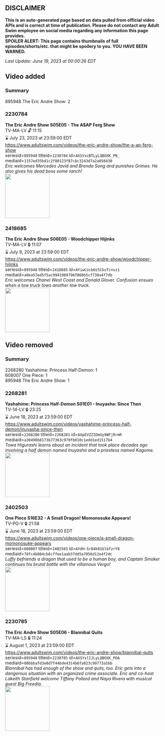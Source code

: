 ## DISCLAIMER
**This is an auto-generated page based on data pulled from official video APIs and is correct at time of publication. Please do not contact any Adult Swim employee on social media regarding any information this page provides.**  
**SPOILER ALERT: This page contains thumbnails of full episodes/shorts/etc. that might be spoilery to you. YOU HAVE BEEN WARNED.**  

_Last Update: June 19, 2023 at 00:00:26 EDT_
## Video added
### Summary
895948 The Eric Andre Show: 2  
### 2230784
**The Eric Andre Show S05E05 - The A$AP Ferg Show**  
TV-MA-LV 🔓 11:15  
⌛ July 23, 2023 at 23:59:00 EDT  
https://www.adultswim.com/videos/the-eric-andre-show/the-a-ap-ferg-show  
seriesid=`895948` titleid=`2230784` id=`AXSYxcBTLyLQBOXK_PN_` mediaid=`1157ed35bd1c2f80123f87c8c3243d7a2a056430`  
_Eric welcomes Mercedes Javid and Brenda Song and punishes Grimes. He also gives his dead boss some ranch!_  
<a href="https://media.cdn.adultswim.com/uploads/20200916/thumbnails/2_209161719538-ericandre_507_dup-20200911.jpg"><img src="https://media.cdn.adultswim.com/uploads/20200916/thumbnails/2_209161719538-ericandre_507_dup-20200911.jpg" height="144px" /></a>
### 2418685
**The Eric Andre Show S06E05 - Woodchipper Hijinks**  
TV-MA-LV 🔒 11:07  
⌛ July 9, 2023 at 23:59:00 EDT  
https://www.adultswim.com/videos/the-eric-andre-show/woodchipper-hijinks  
seriesid=`895948` titleid=`2418685` id=`AYiwCocbOz5CkuTcnvz1` mediaid=`a0ea57ed5f5ac9941989796f060b5cf738a4f7db`  
_Eric welcomes Chanel West Coast and Donald Glover. Confusion ensues when a tow truck tows another tow truck._  
<a href="https://media.cdn.adultswim.com/uploads/20230616/thumbnails/2_236161254527-TheEricAndreShow605Still011tiny.png"><img src="https://media.cdn.adultswim.com/uploads/20230616/thumbnails/2_236161254527-TheEricAndreShow605Still011tiny.png" height="144px" /></a>
## Video removed
### Summary
2268280 Yashahime: Princess Half-Demon: 1  
608007 One Piece: 1  
895948 The Eric Andre Show: 1  
### 2268281
**Yashahime: Princess Half-Demon S01E01 - Inuyasha: Since Then**  
TV-14-LV 🔒 23:25  
⌛ June 18, 2023 at 23:59:00 EDT  
https://www.adultswim.com/videos/yashahime-princess-half-demon/inuyasha-since-then  
seriesid=`2268280` titleid=`2268281` id=`AXpEVZZIDmGy9WFjRrmR` mediaid=`a30490b8173b77363c979fb010c1edd1ed1517b4`  
_Towa Higurashi learns about an incident that took place decades ago involving a half demon named Inuyasha and a priestess named Kagome._  
<a href="https://media.cdn.adultswim.com/uploads/20210625/thumbnails/2_2162514185-YashahimePrincessHalfDemon_101_InuyashaSinceThen.png"><img src="https://media.cdn.adultswim.com/uploads/20210625/thumbnails/2_2162514185-YashahimePrincessHalfDemon_101_InuyashaSinceThen.png" height="144px" /></a>
### 2402503
**One Piece S16E32 - A Small Dragon! Momonosuke Appears!**  
TV-PG-V 🔒 21:58  
⌛ June 18, 2023 at 23:59:00 EDT  
https://www.adultswim.com/videos/one-piece/a-small-dragon-momonosuke-appears  
seriesid=`608007` titleid=`2402503` id=`AYdH-5r04k01GlbfzrY8` mediaid=`78fc4b084cb6cffee1aab37dd5a7056d12e4f24c`  
_Luffy befriends a dragon that used to be a human boy, and Captain Smoker continues his brutal battle with the villainous Vergo!_  
<a href="https://media.cdn.adultswim.com/uploads/20230408/thumbnails/2_2348112353-OnePiece611Still001tiny.png"><img src="https://media.cdn.adultswim.com/uploads/20230408/thumbnails/2_2348112353-OnePiece611Still001tiny.png" height="144px" /></a>
### 2230785
**The Eric Andre Show S05E06 - Blannibal Quits**  
TV-MA-LS 🔒 11:24  
⌛ August 1, 2023 at 23:59:00 EDT  
https://www.adultswim.com/videos/the-eric-andre-show/blannibal-quits  
seriesid=`895948` titleid=`2230785` id=`AXSYxlIJLyLQBOXK_POA` mediaid=`00bbbafd3e8d7f44bde4314b6fa823c99773a16b`  
_Blannibal has had enough of the show and quits, too. Eric gets into a dangerous situation with an organized crime associate. Eric and co-host Lakeith Stanfield welcome Tiffany Pollard and Naya Rivera with musical guest Big Freedia._  
<a href="https://media.cdn.adultswim.com/uploads/20200916/thumbnails/2_209161719212-ericandre_505_dup-20200824.jpg"><img src="https://media.cdn.adultswim.com/uploads/20200916/thumbnails/2_209161719212-ericandre_505_dup-20200824.jpg" height="144px" /></a>
